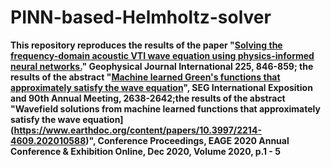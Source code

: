 # PINN-based-Helmholtz-solver
**This repository reproduces the results of the paper "[Solving the frequency-domain acoustic VTI wave equation using physics-informed neural networks.](https://academic.oup.com/gji/article/225/2/846/6081098)" Geophysical Journal International 225, 846-859; the results of the abstract "[Machine learned Green's functions that approximately satisfy the wave equation](https://library.seg.org/doi/abs/10.1190/segam2020-3421468.1)", SEG International Exposition and 90th Annual Meeting, 2638-2642;the results of the abstract "Wavefield solutions from machine learned functions that approximately satisfy the wave equation](https://www.earthdoc.org/content/papers/10.3997/2214-4609.202010588)", Conference Proceedings, EAGE 2020 Annual Conference & Exhibition Online, Dec 2020, Volume 2020, p.1 - 5**
